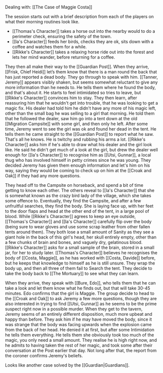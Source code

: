 Dealing with: [[The Case of Maggie Costa]]

The session starts out with a brief description from each of the players on what their morning routines look like.

- [[Thomas's Character]] takes a horse out into the nearby would to do a perimeter check, ensuring the safety of the town.
- [[Ia's Character]] feeds her birds, checks they are ok, sits down with a coffee and watches them for a while.
- [[Rikke's Character]] takes a relaxing horse ride out into the forest and lets her mind wander, before returning for a coffee.

They then all make their way to the [[Guardian Post]]. When they arrive, [[Frisk, Chief Heidi]] let’s them know that there is a man round the back that has just reported a dead body. They go through to speak with him.
[[Tanner, Jeremy]] appears visibly shaken, but seems somewhat reluctant to give any more information than he needs to. He tells them where he found the body, and that's about it. He starts to feel intimidated so tries to leave, but [[Rikke's Character]] convinces him to stay. They then learn, after reassuring him that he wouldn't get into trouble, that he was looking to get a magic fix. His dealer had told him he didn't have any more of his magic left, other than the small bag he was selling to a girl that morning. He told them that he followed the dealer, saw him go into a tent down at the old [[Migration Campsite]] with some girl, and then only he left. After some time, Jeremy went to see the girl was ok and found her dead in the tent. He tells them he came straight to the [[Guardian Post]] to report what he saw. That's all he knows. He is twitchy and rubbing his arms a lot.
[[Rikke's Character]] asks him if he's able to draw what his dealer and the girl look like. He said he didn't get much of a look at the girl, but drew the dealer well enough for [[Ia's Character]] to recognise him as [[Utsi, Gunnar]], a local thug who has involved himself in petty crimes since he was young. They decided Jeremy has given them enough information and let's him on his way, saying they would be coming to check up on him at the [[Croak and Oak]] if they had any more questions.

They head off to the Campsite on horseback, and spend a bit of time getting to know each other. The others reveal to [[Ia's Character]] that she is somewhat known as the crazy bird lady of the village, which she takes some offence to. Eventually, they find the Campsite, and after a few unfruitful searches, they find the body. She is laying face up, with her feet to the door flaps and head at the other end of the tent, in a large pool of blood.
While [[Rikke's Character]] agrees to keep an eye outside, [[Thomas's Character]] and [[Ia's Character]] carefully flip over the body (being sure to wear gloves and use some scrap leather from other fallen tents around them). They both lose a small amount of Sanity as they see a giant hole in the back of this girl's head, her skull entirely empty, other than a few chunks of brain and bones, and vaguely dry, gelatinous blood. [[Rikke's Character]] asks for a small sample of the brain, stored in a small jar, for her to study later.
[[Thomas's Character]] believes he recognises the body of [[Costa, Maggie]], as he has worked with [[Costa, Davide]] before, but he keeps that knowledge to himself as he is still unsure. They wrap the body up, and then all three of them fail to Search the tent. They decide to take the body back to [[The Mortuary]] to see what they can learn.

When they arrive, they speak with [[Bure, Edo]], who tells them that he can take a look and let them know what he finds out, but that will take 30-45 minutes. Edo confirms that the girl is Maggie. The group decide to head to the [[Croak and Oak]] to ask Jeremy a few more questions, though they are also interested in trying to find [[Utsi, Gunnar]] as he seems to be the prime suspect right now in a possible murder. When they get to the tavern, Jeremy seems of an entirely different disposition, much more upbeat and happy than before. They ask him if he may have moved the body, since it was strange that the body was facing upwards when the explosion came from the back of her head. He denied it at first, but after some Intimidation he tells them everything. He tells them she obviously took too much of the magic, you only need a small amount. They realise he is high right now, and he admits to having taken the rest of her magic, and took some after their conversation at the Post earlier that day. Not long after that, the report from the coroner confirms Jeremy's beliefs.

Looks like another case solved by the [[Guardian|Guardians]].